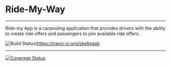 # Ride-My-Way
---
Ride-my App is a carpooling application that provides drivers with the ability to create ride offers and passengers to join available ride offers.

![Build Status](https://travis-ci.org/okellogabrielinnocent/Ride-My-Way.svg?branch=master)(https://travis-ci.org/okellogab



---
[![Coverage Status](https://coveralls.io/repos/github/okellogabrielinnocent/Ride-My-Way/badge.svg)](https://coveralls.io/github/okellogabrielinnocent/Ride-My-Way)
